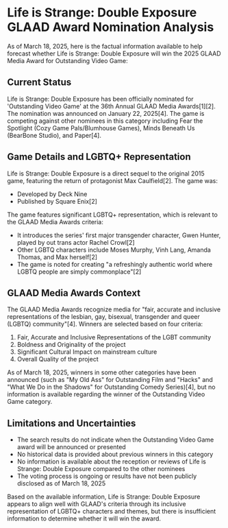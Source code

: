 # Life is Strange: Double Exposure GLAAD Award Nomination Analysis

As of March 18, 2025, here is the factual information available to help forecast whether Life is Strange: Double Exposure will win the 2025 GLAAD Media Award for Outstanding Video Game:

## Current Status

Life is Strange: Double Exposure has been officially nominated for 'Outstanding Video Game' at the 36th Annual GLAAD Media Awards[1][2]. The nomination was announced on January 22, 2025[4]. The game is competing against other nominees in this category including Fear the Spotlight (Cozy Game Pals/Blumhouse Games), Minds Beneath Us (BearBone Studio), and Paper[4].

## Game Details and LGBTQ+ Representation

Life is Strange: Double Exposure is a direct sequel to the original 2015 game, featuring the return of protagonist Max Caulfield[2]. The game was:

- Developed by Deck Nine
- Published by Square Enix[2]

The game features significant LGBTQ+ representation, which is relevant to the GLAAD Media Awards criteria:

- It introduces the series' first major transgender character, Gwen Hunter, played by out trans actor Rachel Crowl[2]
- Other LGBTQ characters include Moses Murphy, Vinh Lang, Amanda Thomas, and Max herself[2]
- The game is noted for creating "a refreshingly authentic world where LGBTQ people are simply commonplace"[2]

## GLAAD Media Awards Context

The GLAAD Media Awards recognize media for "fair, accurate and inclusive representations of the lesbian, gay, bisexual, transgender and queer (LGBTQ) community"[4]. Winners are selected based on four criteria:

1. Fair, Accurate and Inclusive Representations of the LGBT community
2. Boldness and Originality of the project
3. Significant Cultural Impact on mainstream culture
4. Overall Quality of the project

As of March 18, 2025, winners in some other categories have been announced (such as "My Old Ass" for Outstanding Film and "Hacks" and "What We Do in the Shadows" for Outstanding Comedy Series)[4], but no information is available regarding the winner of the Outstanding Video Game category.

## Limitations and Uncertainties

- The search results do not indicate when the Outstanding Video Game award will be announced or presented
- No historical data is provided about previous winners in this category
- No information is available about the reception or reviews of Life is Strange: Double Exposure compared to the other nominees
- The voting process is ongoing or results have not been publicly disclosed as of March 18, 2025

Based on the available information, Life is Strange: Double Exposure appears to align well with GLAAD's criteria through its inclusive representation of LGBTQ+ characters and themes, but there is insufficient information to determine whether it will win the award.